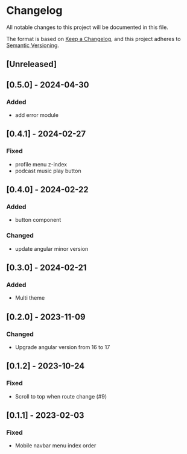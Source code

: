 # Changelog

All notable changes to this project will be documented in this file.

The format is based on [Keep a Changelog](https://keepachangelog.com/en/1.0.0/),
and this project adheres to [Semantic Versioning](https://semver.org/spec/v2.0.0.html).

## [Unreleased]

## [0.5.0] - 2024-04-30

### Added

- add error module

## [0.4.1] - 2024-02-27

### Fixed

- profile menu z-index
- podcast music play button

## [0.4.0] - 2024-02-22

### Added

- button component

### Changed

- update angular minor version

## [0.3.0] - 2024-02-21

### Added

- Multi theme

## [0.2.0] - 2023-11-09

### Changed

- Upgrade angular version from 16 to 17

## [0.1.2] - 2023-10-24

### Fixed

- Scroll to top when route change (#9)

## [0.1.1] - 2023-02-03

### Fixed

- Mobile navbar menu index order
